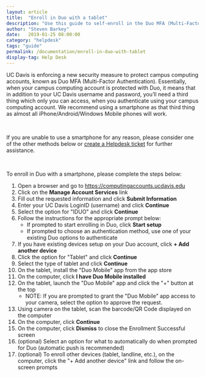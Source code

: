 ```yaml
---
layout: article
title:  "Enroll in Duo with a tablet"
description: "Use this guide to self-enroll in the Duo MFA (Multi-Factor Authentication) service used on campus with a tablet."
author: "Steven Barkey"
date:   2019-01-25 08:00:00
category: "helpdesk"
tags: "guide"
permalink: /documentation/enroll-in-duo-with-tablet
display-tag: Help Desk
---
```


<p>UC Davis is enforcing a new security measure to protect campus computing accounts, known as Duo MFA (Multi-Factor Authentication).  Essentially, when your campus computing account is protected with Duo, it means that in addition to your UC Davis username and password, you’ll need a third thing which only you can access, when you authenticate using your campus computing account.  We recommend using a smartphone as that third thing as almost all iPhone/Android/Windows Mobile phones will work.</p>
<br />
<p>If you are unable to use a smartphone for any reason, please consider one of the other methods below or <a class="external-link" href="https://computing.caes.ucdavis.edu/documentation/help-desk-ticket" target="_parent">create a Helpdesk ticket</a> for further assistance.</p>
<br />
<p>To enroll in Duo with a smartphone, please complete the steps below:</p>
<ol style="PADDING-LEFT: 30px">
  <li>Open a browser and go to <a class="external-link" href="https://computingaccounts.ucdavis.edu" target="_blank">https://computingaccounts.ucdavis.edu</a></li>
  <li>Click on the <b>Manage Account Services</b> link</li>
  <li>Fill out the requested information and click <b>Submit Information</b></li>
  <li>Enter your UC Davis LoginID (username) and click <b>Continue</b></li>
  <li>Select the option for "IDUO" and click <b>Continue</b></li>
  <li>Follow the instructions for the appropriate prompt below:
    <ul>
      <li>If prompted to start enrolling in Duo, click <b>Start setup</b></li>
      <li>If prompted to choose an authentication method, use one of your existing Duo options to authenticate</li>
    </ul>
  </li>
  <li>If you have existing devices setup on your Duo account, click <b>+ Add another device</b></li>
  <li>Click the option for "Tablet" and click <b>Continue</b></li>
  <li>Select the type of tablet and click <b>Continue</b></li>
  <li>On the tablet, install the "Duo Mobile" app from the app store</li>
  <li>On the computer, click <b>I have Duo Mobile installed</b></li>
  <li>On the tablet, launch the "Duo Mobile" app and click the "+" button at the top
    <ul style="PADDING-LEFT: 20px">
      <li>NOTE: If you are prompted to grant the "Duo Mobile" app access to your camera, select the option to approve the request.</li>
    </ul>
  </li>
  <li>Using camera on the tablet, scan the barcode/QR Code displayed on the computer</li>
  <li>On the computer, click <b>Continue</b></li>
  <li>On the computer, click <b>Dismiss</b> to close the Enrollment Successful screen</li>
  <li>(optional) Select an option for what to automatically do when prompted for Duo (automatic push is recommended)</li>
  <li>(optional) To enroll other devices (tablet, landline, etc.), on the computer, click the "+ Add another device" link and follow the on-screen prompts</li>
</ol>
